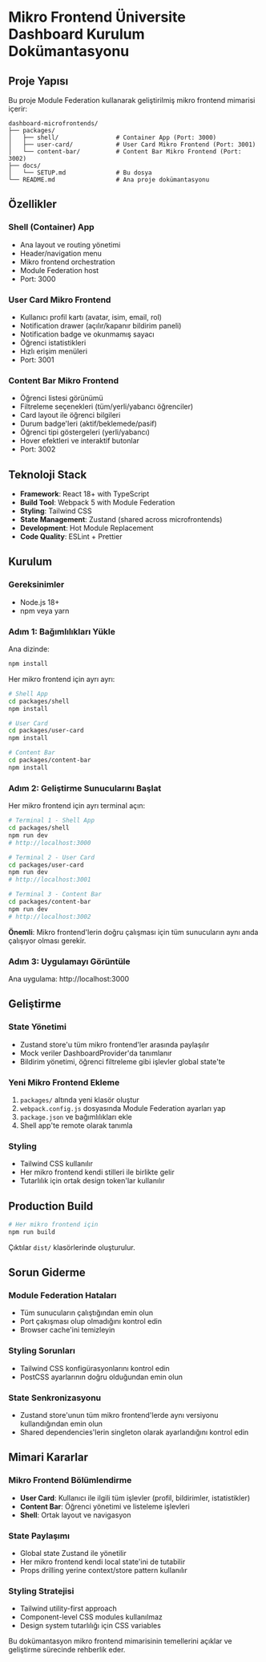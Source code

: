 # Mikro Frontend Üniversite Dashboard Kurulum Dokümantasyonu

## Proje Yapısı

Bu proje Module Federation kullanarak geliştirilmiş mikro frontend mimarisi içerir:

```
dashboard-microfrontends/
├── packages/
│   ├── shell/                # Container App (Port: 3000)
│   ├── user-card/            # User Card Mikro Frontend (Port: 3001)  
│   └── content-bar/          # Content Bar Mikro Frontend (Port: 3002)
├── docs/
│   └── SETUP.md              # Bu dosya
└── README.md                 # Ana proje dokümantasyonu
```

## Özellikler

### Shell (Container) App
- Ana layout ve routing yönetimi
- Header/navigation menu
- Mikro frontend orchestration
- Module Federation host
- Port: 3000

### User Card Mikro Frontend
- Kullanıcı profil kartı (avatar, isim, email, rol)
- Notification drawer (açılır/kapanır bildirim paneli)
- Notification badge ve okunmamış sayacı
- Öğrenci istatistikleri
- Hızlı erişim menüleri
- Port: 3001

### Content Bar Mikro Frontend
- Öğrenci listesi görünümü
- Filtreleme seçenekleri (tüm/yerli/yabancı öğrenciler)
- Card layout ile öğrenci bilgileri
- Durum badge'leri (aktif/beklemede/pasif)
- Öğrenci tipi göstergeleri (yerli/yabancı)
- Hover efektleri ve interaktif butonlar
- Port: 3002

## Teknoloji Stack

- **Framework**: React 18+ with TypeScript
- **Build Tool**: Webpack 5 with Module Federation
- **Styling**: Tailwind CSS
- **State Management**: Zustand (shared across microfrontends)
- **Development**: Hot Module Replacement
- **Code Quality**: ESLint + Prettier

## Kurulum

### Gereksinimler
- Node.js 18+
- npm veya yarn

### Adım 1: Bağımlılıkları Yükle

Ana dizinde:
```bash
npm install
```

Her mikro frontend için ayrı ayrı:
```bash
# Shell App
cd packages/shell
npm install

# User Card
cd packages/user-card  
npm install

# Content Bar
cd packages/content-bar
npm install
```

### Adım 2: Geliştirme Sunucularını Başlat

Her mikro frontend için ayrı terminal açın:

```bash
# Terminal 1 - Shell App
cd packages/shell
npm run dev
# http://localhost:3000

# Terminal 2 - User Card
cd packages/user-card
npm run dev  
# http://localhost:3001

# Terminal 3 - Content Bar
cd packages/content-bar
npm run dev
# http://localhost:3002
```

**Önemli**: Mikro frontend'lerin doğru çalışması için tüm sunucuların aynı anda çalışıyor olması gerekir.

### Adım 3: Uygulamayı Görüntüle

Ana uygulama: http://localhost:3000

## Geliştirme

### State Yönetimi
- Zustand store'u tüm mikro frontend'ler arasında paylaşılır
- Mock veriler DashboardProvider'da tanımlanır
- Bildirim yönetimi, öğrenci filtreleme gibi işlevler global state'te

### Yeni Mikro Frontend Ekleme

1. `packages/` altında yeni klasör oluştur
2. `webpack.config.js` dosyasında Module Federation ayarları yap
3. `package.json` ve bağımlılıkları ekle
4. Shell app'te remote olarak tanımla

### Styling
- Tailwind CSS kullanılır
- Her mikro frontend kendi stilleri ile birlikte gelir
- Tutarlılık için ortak design token'lar kullanılır

## Production Build

```bash
# Her mikro frontend için
npm run build
```

Çıktılar `dist/` klasörlerinde oluşturulur.

## Sorun Giderme

### Module Federation Hataları
- Tüm sunucuların çalıştığından emin olun
- Port çakışması olup olmadığını kontrol edin
- Browser cache'ini temizleyin

### Styling Sorunları  
- Tailwind CSS konfigürasyonlarını kontrol edin
- PostCSS ayarlarının doğru olduğundan emin olun

### State Senkronizasyonu
- Zustand store'unun tüm mikro frontend'lerde aynı versiyonu kullandığından emin olun
- Shared dependencies'lerin singleton olarak ayarlandığını kontrol edin

## Mimari Kararlar

### Mikro Frontend Bölümlendirme
- **User Card**: Kullanıcı ile ilgili tüm işlevler (profil, bildirimler, istatistikler)
- **Content Bar**: Öğrenci yönetimi ve listeleme işlevleri
- **Shell**: Ortak layout ve navigasyon

### State Paylaşımı
- Global state Zustand ile yönetilir
- Her mikro frontend kendi local state'ini de tutabilir
- Props drilling yerine context/store pattern kullanılır

### Styling Stratejisi
- Tailwind utility-first approach
- Component-level CSS modules kullanılmaz
- Design system tutarlılığı için CSS variables

Bu dokümantasyon mikro frontend mimarisinin temellerini açıklar ve geliştirme sürecinde rehberlik eder.